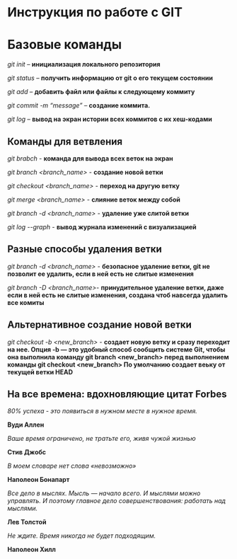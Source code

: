 # Инструкция по работе с GIT

# Базовые команды

*git init* – **инициализация локального репозитория**

*git status* – **получить информацию от git о его текущем состоянии**

*git add* – **добавить файл или файлы к следующему коммиту**

*git commit -m “message”* – **создание коммита.**

*git log* – **вывод на экран истории всех коммитов с их хеш-кодами**

## Команды для ветвления

*git brabch* - **команда для вывода всех веток на экран**

*git branch <branch_name>* - **создание новой ветки**

*git checkout <branch_name>* - **переход на другую ветку**

*git merge <branch_name>* - **слияние веток между собой**

*git branch -d <branch_name>* - **удаление уже слитой ветки**

*git log --graph* - **вывод журнала изменений с визуализацией**

## Разные способы удаления ветки

*git branch -d <branch_name>* - **безопасное удаление ветки, git не позволит ее удалить, если в ней есть не слитые изменения**

*git branch -D <branch_name>*- **принудительное удаление ветки, даже если в ней есть не слитые изменения, создана чтоб навсегда удалить все комиты**

##  Альтернативное создание новой ветки

*git checkout -b <new_branch>*  - **создает новую ветку и сразу переходит на нее. Опция -b — это удобный способ сообщить системе Git, чтобы она выполнила команду git branch <new_branch> перед выполнением команды git checkout <new_branch> По умолчанию создает веьку от текущей ветки HEAD**

## На все времена: вдохновляющие цитат Forbes

*80% успеха - это появиться в нужном месте в нужное время.*

**Вуди Аллен**

*Ваше время ограничено, не тратьте его, живя чужой жизнью*

**Стив Джобс**

*В моем словаре нет слова «невозможно»*

**Наполеон Бонапарт**

*Все дело в мыслях. Мысль — начало всего. И мыслями можно управлять. И поэтому главное дело совершенствования: работать над мыслями.*

**Лев Толстой**

*Не ждите. Время никогда не будет подходящим.*

**Наполеон Хилл**
